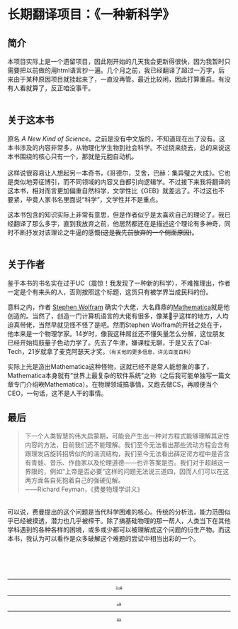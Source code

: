 # 长期翻译项目：《一种新科学》
## 简介
本项目实际上是一个遗留项目，因此刚开始的几天我会更新得很快，因为我暂时只需要把以前做的用html语言抄一遍。几个月之前，我已经翻译了超过一万字，后来由于某种原因项目就挂起来了，一直没再管。最近比较闲，因此打算重启。有没有人看就算了，反正咱没事干。  
<br>
## 关于这本书
原名 *A New Kind of Science*。之前是没有中文版的，不知道现在出了没有。这本书涉及的内容非常多，从物理化学生物到社会科学。不过绕来绕去，总的来说这本书围绕的核心只有一个，那就是元胞自动机。  
<br>
这样说很容易让人想起另一本奇书，《哥德尔，艾舍，巴赫：集异璧之大成》。它也是类似地旁征博引，而不同领域的内容又自都引向逻辑学。不过接下来我将翻译的这本书，相对而言更加偏重自然科学，文学性比《GEB》就差远了。不过这也不要紧，毕竟人家书名里面说“科学”，文学性并不是重点。  

这本书包含的知识实际上非常有意思，但是作者似乎是太喜欢自己的理论了。我已经翻译了那么多字，直到我放弃之前，他居然都还在是描述这个理论有多神奇，同时不断抒发对该理论之牛逼的感慨<del>(这是我先前放弃的一个侧面原因)</del>。  
<br>
## 关于作者
鉴于本书的书名实在过于UC（震惊！我发现了一种新的科学），不难推理出，作者一定是个有来头的人，否则按照这个标题，这货只有被学界当成民科的份。  

意料之内，作者
[Stephen Wolfram](https://baike.baidu.com/item%E5%8F%B2%E8%92%82%E8%8A%AC%C2%B7%E6%B2%83%E5%B0%4%E5%BC%97%E6%8B%89%E5%A7%86/11004562fromtitle=Stephen+Wolfram&amp;fromid=3251439&ampfr=aladdin)
确实个大佬，大名鼎鼎的[Mathematica](https://www.wolfram.commathematica/)就是他创造的。当然了，创造一门计算机语言的大佬有很多，像某💊乎这样的地方，人均迫真带佬，当然早就见怪不怪了是吧。然而Stephen Wolfram的开挂之处在于，他本来是一个物理学家。14岁时，像我这种屌丝还不懂矢量怎么分解，这位朋友已经开始捣鼓量子色动力学了。先去了牛津，嫌课程无聊，于是又去了Cal-Tech，21岁就拿了麦克阿瑟天才奖。<small>（有关他的更多信息，详见百度百科） </small>

实际上光是造出Mathematica这种怪物，这就已经不是常人能想象的事了，Mathematica本身就有“世界上最复杂的软件系统”之称（之后我可能单独写一篇文章专门介绍<del>吹</del>Mathematica）。在物理领域搞事情，又跑去做CS，再顺便当个CEO，一句话，这不是人干的事情。  

## 最后
>下一个人类智慧的伟大启蒙期，可能会产生出一种对方程式能够理解其定性内容的方法，目前我们还不能理解。我们至今无法看出那些流动方程会含有跟理发店旋转招牌似的的湍流结构，我们至今无法看出薛定谔方程中是否含有青蛙、音乐、作曲家以及伦理道德——也许答案是否。我们对于超越这一界限的，例如“上帝是否必要”这样的问题无法说三道四，因而人们可以在这两方面各自死抱着自己的强硬见解。  
>                             ——Richard Feyman，《费曼物理学讲义》  

<br>
可以说，费曼提出的这个问题是当代科学困难的核心。传统的分析法，能力范围似乎已经被摸透，潜力也几乎被榨干。除了搞基础物理的那一帮人，人类当下在其他学科遇到的各种各样的困境，或多或少都可以被理解成这个问题的衍生产物。而这本书，我认为可以看作是众多破解这个难题的尝试中相当出彩的一个。  <br><br><br><br><br>


<hr>

<center> <a style="font-size:5" href=./0001.html>下一篇</a></center>
<hr>
<center> <a style="font-size:5" href=../index.html>上级</a></center>
<hr>
<center> <a style="font-size:5" href=../../index.html>首页</a></center>
